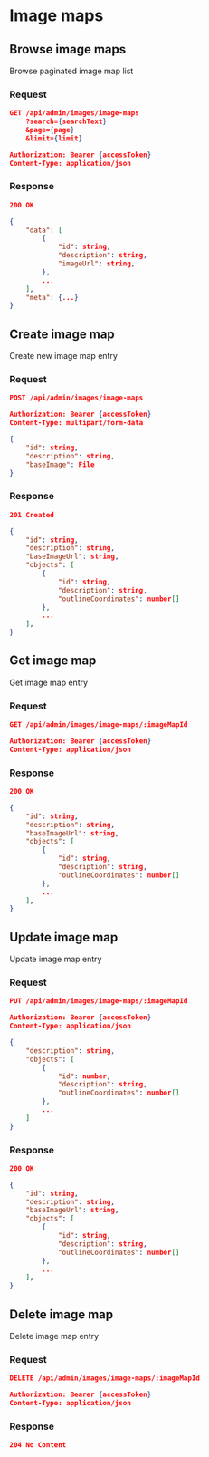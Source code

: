 # Image maps

## Browse image maps

Browse paginated image map list

### Request

```json
GET /api/admin/images/image-maps
    ?search={searchText}
    &page={page}
    &limit={limit}

Authorization: Bearer {accessToken}
Content-Type: application/json
```

### Response

```json
200 OK

{
    "data": [
        {
            "id": string,
            "description": string,
            "imageUrl": string,
        },
        ...
    ],
    "meta": {...}
}
```

## Create image map

Create new image map entry

### Request

```json
POST /api/admin/images/image-maps

Authorization: Bearer {accessToken}
Content-Type: multipart/form-data

{
    "id": string,
    "description": string,
    "baseImage": File
}
```

### Response

```json
201 Created

{
    "id": string,
    "description": string,
    "baseImageUrl": string,
    "objects": [
        {
            "id": string,
            "description": string,
            "outlineCoordinates": number[]
        },
        ...
    ],
}
```

## Get image map

Get image map entry

### Request

```json
GET /api/admin/images/image-maps/:imageMapId

Authorization: Bearer {accessToken}
Content-Type: application/json
```

### Response

```json
200 OK

{
    "id": string,
    "description": string,
    "baseImageUrl": string,
    "objects": [
        {
            "id": string,
            "description": string,
            "outlineCoordinates": number[]
        },
        ...
    ],
}
```

## Update image map

Update image map entry

### Request

```json
PUT /api/admin/images/image-maps/:imageMapId

Authorization: Bearer {accessToken}
Content-Type: application/json

{
    "description": string,
    "objects": [
        {
            "id": number,
            "description": string,
            "outlineCoordinates": number[]
        },
        ...
    ]
}
```

### Response

```json
200 OK

{
    "id": string,
    "description": string,
    "baseImageUrl": string,
    "objects": [
        {
            "id": string,
            "description": string,
            "outlineCoordinates": number[]
        },
        ...
    ],
}
```

## Delete image map

Delete image map entry

### Request

```json
DELETE /api/admin/images/image-maps/:imageMapId

Authorization: Bearer {accessToken}
Content-Type: application/json
```

### Response

```json
204 No Content
```
